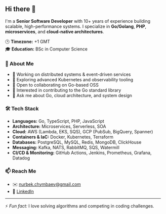 ## Hi there 👋

I'm a **Senior Software Developer** with 10+ years of experience building scalable, high-performance systems. I specialize in **Go/Golang**, **PHP**, **microservices**, and **cloud-native architectures**.

🕒 **Timezone:** +1 GMT  
🎓 **Education:** BSc in Computer Science

### 🚀 About Me

- 🔭 Working on distributed systems & event-driven services
- 🌱 Exploring advanced Kubernetes and observability tooling
- 👯 Open to collaborating on Go-based OSS
- 🤝 Interested in contributing to the Go standard library
- 💬 Ask me about Go, cloud architecture, and system design

### 🛠 Tech Stack

- **Languages:** Go, TypeScript, PHP, JavaScript  
- **Architecture:** Microservices, Serverless, SOA  
- **Cloud:** AWS (Lambda, EKS, SQS), GCP (PubSub, BigQuery, Spanner)  
- **Containers & IaC:** Docker, Kubernetes, Terraform  
- **Databases:** PostgreSQL, MySQL, Redis, MongoDB, ClickHouse  
- **Messaging:** Kafka, NATS, RabbitMQ, SQS, Watermill  
- **CI/CD & Monitoring:** GitHub Actions, Jenkins, Prometheus, Grafana, Datadog  

### 📫 Reach Me

- ✉️ [nurbek.chymbaev@gmail.com](mailto:nurbek.chymbaev@gmail.com)  
- 💼 [LinkedIn](https://www.linkedin.com/in/nurbek-chymbaev-864942168/)

---

⚡ *Fun fact:* I love solving algorithms and competing in coding challenges.
